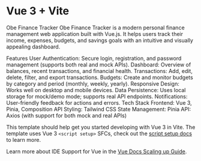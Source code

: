 # Vue 3 + Vite

Obe Finance Tracker
Obe Finance Tracker is a modern personal finance management web application built with Vue.js. It helps users track their income, expenses, budgets, and savings goals with an intuitive and visually appealing dashboard.

Features
User Authentication: Secure login, registration, and password management (supports both real and mock APIs).
Dashboard: Overview of balances, recent transactions, and financial health.
Transactions: Add, edit, delete, filter, and export transactions.
Budgets: Create and monitor budgets by category and period (monthly, weekly, yearly).
Responsive Design: Works well on desktop and mobile devices.
Data Persistence: Uses local storage for mock/demo mode; supports real API endpoints.
Notifications: User-friendly feedback for actions and errors.
Tech Stack
Frontend: Vue 3, Pinia, Composition API
Styling: Tailwind CSS
State Management: Pinia
API: Axios (with support for both mock and real APIs)


This template should help get you started developing with Vue 3 in Vite. The template uses Vue 3 `<script setup>` SFCs, check out the [script setup docs](https://v3.vuejs.org/api/sfc-script-setup.html#sfc-script-setup) to learn more.

Learn more about IDE Support for Vue in the [Vue Docs Scaling up Guide](https://vuejs.org/guide/scaling-up/tooling.html#ide-support).
